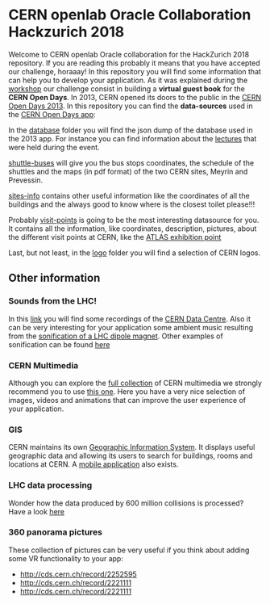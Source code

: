 # CERN openlab Oracle Collaboration Hackzurich 2018

Welcome to CERN openlab Oracle collaboration for the HackZurich 2018 repository. If you are reading this probably it means that you have accepted our challenge, horaaay!
In this repository you will find some information that can help you to develop your application. As it was explained during the [workshop](http://hackzurich.com/#HACK/workshops)  our challenge consist in building a **virtual guest book** for the **CERN Open Days**.
In 2013, CERN opened its doors to the public in the [CERN Open Days 2013](https://home.cern/about/updates/2013/09/cern-open-days-70000-happy-visitors). In this repository you can find the **data-sources** used in the [CERN Open Days app](https://opendays2013.web.cern.ch/app):
 
 In the [database](database) folder you will find the json dump of the database used in the 2013 app. For instance you can find information about the [lectures](/database/DB_DUMP.json#L54) that were held during the event.

[shuttle-buses](shuttle-buses) will give you the bus stops coordinates, the schedule of the shuttles and the maps (in pdf format) of the two CERN sites, Meyrin and Prevessin.

[sites-info](sites-info) contains other useful information like the coordinates of all the buildings and the always good to know where is the closest toilet please!!!

Probably [visit-points](visit-points) is going to be the most interesting datasource for you. It contains all the information, like coordinates, description, pictures, about the different visit points at CERN, like the [ATLAS exhibition point](https://github.com/cerndb/cern-openlab-oracle-hackzurich-2018/blob/master/visit-points/all_points_full.json#L46)

Last, but not least, in the [logo](logo) folder you will find a selection of CERN logos.  

## Other information
### Sounds from the LHC!
In this [link](https://cernbox.cern.ch/index.php/s/z44Y6Iwy7d6IfxI) you will find some recordings of the [CERN Data Centre](http://information-technology.web.cern.ch/about/computer-centre). Also it can be very interesting for your application some ambient music resulting from the [sonification   of a LHC dipole magnet](https://home.cern/about/updates/2017/09/melody-magnets). Other examples of sonification can be found [here](https://sciencenode.org/visualization/celebrating-cern-sounds-science.php)
### CERN Multimedia
Although you can explore the [full collection](http://cds.cern.ch/?ln=en) of CERN multimedia we strongly recommend you to use [this one](https://press.cern/multimedia). Here you have a very nice selection of images, videos and animations that can improve the user experience of your application.     
### GIS
CERN maintains its own [Geographic Information System](https://maps.cern.ch/). It displays useful geographic data and  allowing its users to search for buildings, rooms and locations at CERN. A [mobile application](https://smb-dep.web.cern.ch/en/content/gis_mobile) also exists.
### LHC data processing
Wonder how the data produced by 600 million collisions is processed? Have a look [here](https://www.youtube.com/watch?v=jDC3-QSiLB4)
### 360 panorama pictures
These collection of pictures can be very useful if you think about adding some VR functionality to your app:
- http://cds.cern.ch/record/2252595
- http://cds.cern.ch/record/2221111
- http://cds.cern.ch/record/2221111

